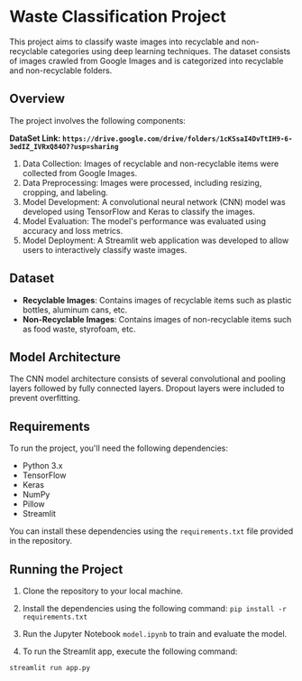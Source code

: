 # Waste Classification Project

This project aims to classify waste images into recyclable and non-recyclable categories using deep learning techniques. The dataset consists of images crawled from Google Images and is categorized into recyclable and non-recyclable folders.

## Overview

The project involves the following components:

**DataSet Link: `https://drive.google.com/drive/folders/1cKSsaI4DvTtIH9-6-3edIZ_IVRxQ84O7?usp=sharing`**
1. Data Collection: Images of recyclable and non-recyclable items were collected from Google Images.
2. Data Preprocessing: Images were processed, including resizing, cropping, and labeling.
3. Model Development: A convolutional neural network (CNN) model was developed using TensorFlow and Keras to classify the images.
4. Model Evaluation: The model's performance was evaluated using accuracy and loss metrics.
5. Model Deployment: A Streamlit web application was developed to allow users to interactively classify waste images.

## Dataset

- **Recyclable Images**: Contains images of recyclable items such as plastic bottles, aluminum cans, etc.
- **Non-Recyclable Images**: Contains images of non-recyclable items such as food waste, styrofoam, etc.

## Model Architecture

The CNN model architecture consists of several convolutional and pooling layers followed by fully connected layers. Dropout layers were included to prevent overfitting.

## Requirements

To run the project, you'll need the following dependencies:

- Python 3.x
- TensorFlow
- Keras
- NumPy
- Pillow
- Streamlit

You can install these dependencies using the `requirements.txt` file provided in the repository.

## Running the Project

1. Clone the repository to your local machine.
2. Install the dependencies using the following command:
`pip install -r requirements.txt`

3. Run the Jupyter Notebook `model.ipynb` to train and evaluate the model.
4. To run the Streamlit app, execute the following command:

  `streamlit run app.py`


